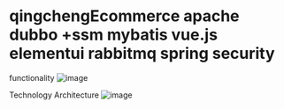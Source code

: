 # qingchengEcommerce  apache dubbo +ssm mybatis vue.js elementui  rabbitmq spring security
 
functionality  ![image](https://user-images.githubusercontent.com/53531905/136624917-6412cbf8-d062-4952-9736-73e5e8e35a7c.png)

Technology Architecture  ![image](https://user-images.githubusercontent.com/53531905/136624999-3cad3cc0-2653-4ab0-a00a-bb9550178dae.png)
